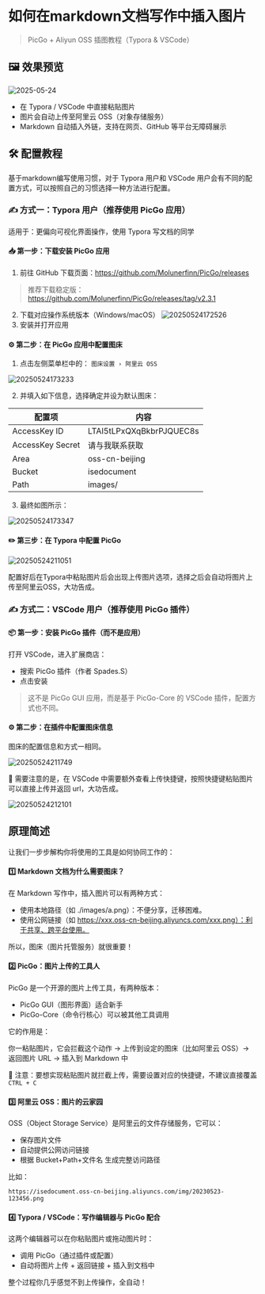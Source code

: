 # 如何在markdown文档写作中插入图片

>  PicGo + Aliyun OSS 插图教程（Typora & VSCode）

## 🖼️ 效果预览

![2025-05-24](https://isedocument.oss-cn-beijing.aliyuncs.com/images/2025-05-24.gif)

- 在 Typora / VSCode 中直接粘贴图片
- 图片会自动上传至阿里云 OSS（对象存储服务）
- Markdown 自动插入外链，支持在网页、GitHub 等平台无障碍展示

## 🛠️ 配置教程

基于markdown编写使用习惯，对于 Typora 用户和 VSCode 用户会有不同的配置方式，可以按照自己的习惯选择一种方法进行配置。

### ✍️ 方式一：Typora 用户（推荐使用 PicGo 应用）

适用于：更偏向可视化界面操作，使用 Typora 写文档的同学

#### 📥 第一步：下载安装 PicGo 应用

1. 前往 GitHub 下载页面：https://github.com/Molunerfinn/PicGo/releases
> 推荐下载稳定版：https://github.com/Molunerfinn/PicGo/releases/tag/v2.3.1
2. 下载对应操作系统版本（Windows/macOS）
![20250524172526](https://isedocument.oss-cn-beijing.aliyuncs.com/images/20250524172526.png)
3. 安装并打开应用

#### ⚙️ 第二步：在 PicGo 应用中配置图床

1. 点击左侧菜单栏中的：
`图床设置 › 阿里云 OSS`

![20250524173233](https://isedocument.oss-cn-beijing.aliyuncs.com/images/20250524173233.png)

2. 并填入如下信息，选择确定并设为默认图床：

| **配置项**       | **内容**                                                |
| ---------------- | ------------------------------------------------------- |
| AccessKey ID     | LTAI5tLPxQXqBkbrPJQUEC8s                                |
| AccessKey Secret | 请与我联系获取                        |
| Area             | oss-cn-beijing                                          |
| Bucket           | isedocument                                             |
| Path             | images/                                    |


3. 最终如图所示：

![20250524173347](https://isedocument.oss-cn-beijing.aliyuncs.com/images/20250524173347.png)

#### ✏️ 第三步：在 Typora 中配置 PicGo

![20250524211051](https://isedocument.oss-cn-beijing.aliyuncs.com/images/20250524211051.png)

配置好后在Typora中粘贴图片后会出现上传图片选项，选择之后会自动将图片上传至阿里云OSS，大功告成。

### ✍️ 方式二：VSCode 用户（推荐使用 PicGo 插件）

#### 📦 第一步：安装 PicGo 插件（而不是应用）

打开 VSCode，进入扩展商店：
- 搜索 PicGo 插件（作者 Spades.S）
- 点击安装

> 这不是 PicGo GUI 应用，而是基于 PicGo-Core 的 VSCode 插件，配置方式也不同。

#### ⚙️ 第二步：在插件中配置图床信息

图床的配置信息和方式一相同。

![20250524211749](https://isedocument.oss-cn-beijing.aliyuncs.com/images/20250524211749.png)

📌 需要注意的是，在 VSCode 中需要额外查看上传快捷键，按照快捷键粘贴图片可以直接上传并返回 url，大功告成。

![20250524212101](https://isedocument.oss-cn-beijing.aliyuncs.com/images/20250524212101.png)

## 原理简述

让我们一步步解构你将使用的工具是如何协同工作的：

#### 1️⃣ Markdown 文档为什么需要图床？

在 Markdown 写作中，插入图片可以有两种方式：
- 使用本地路径（如 ./images/a.png）：不便分享，迁移困难。
- 使用公网链接（如 https://xxx.oss-cn-beijing.aliyuncs.com/xxx.png）：利于共享、跨平台使用。

所以，图床（图片托管服务）就很重要！

#### 2️⃣ PicGo：图片上传的工具人

PicGo 是一个开源的图片上传工具，有两种版本：
- PicGo GUI（图形界面）适合新手
- PicGo-Core（命令行核心）可以被其他工具调用

它的作用是：

你一粘贴图片，它会拦截这个动作 → 上传到设定的图床（比如阿里云 OSS）→ 返回图片 URL → 插入到 Markdown 中

📌 注意：要想实现粘贴图片就拦截上传，需要设置对应的快捷键，不建议直接覆盖 `CTRL + C`

#### 3️⃣ 阿里云 OSS：图片的云家园

OSS（Object Storage Service）是阿里云的文件存储服务，它可以：
- 保存图片文件
- 自动提供公网访问链接
- 根据 Bucket+Path+文件名 生成完整访问路径

比如：
```
https://isedocument.oss-cn-beijing.aliyuncs.com/img/20230523-123456.png
```

#### 4️⃣ Typora / VSCode：写作编辑器与 PicGo 配合

这两个编辑器可以在你粘贴图片或拖动图片时：
- 调用 PicGo（通过插件或配置）
- 自动将图片上传 + 返回链接 + 插入到文档中

整个过程你几乎感觉不到上传操作，全自动！